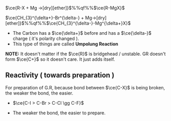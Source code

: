 $\ce{R-X + Mg ->[dry][ether]}$%%qf%%$\ce{R-MgX}$

$\ce{CH_{3}^{\delta+}-Br^{\delta-} + Mg->[dry][ether]}$%%qf%%$\ce{CH_{3}^{\delta-}-Mg^{\delta+}X}$
- The Carbon has a $\ce{\delta+}$ before and has a $\ce{\delta-}$ charge ( it's polarity changed ). 
- This type of things are called **Umpolung Reaction** 


**NOTE:** It doesn't matter if the $\ce{R}$ is bridgehead / unstable. GR doesn't form $\ce{C+}$ so it doesn't care. It just adds itself.
## Reactivity ( towards preparation )
For preparation of G.R, because bond between $\ce{C-X}$ is being broken, the weaker the bond, the easier.
- $\ce{C-I > C-Br > C-Cl \gg C-F}$

- The weaker the bond, the easier to prepare.
